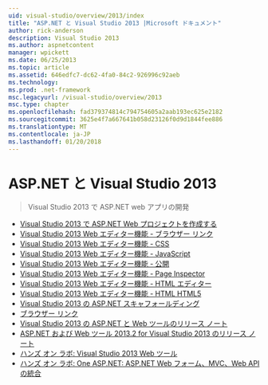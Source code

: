 ```yaml
---
uid: visual-studio/overview/2013/index
title: "ASP.NET と Visual Studio 2013 |Microsoft ドキュメント"
author: rick-anderson
description: Visual Studio 2013
ms.author: aspnetcontent
manager: wpickett
ms.date: 06/25/2013
ms.topic: article
ms.assetid: 646edfc7-dc62-4fa0-84c2-926996c92aeb
ms.technology: 
ms.prod: .net-framework
msc.legacyurl: /visual-studio/overview/2013
msc.type: chapter
ms.openlocfilehash: fad379374814c794754605a2aab193ec625e2182
ms.sourcegitcommit: 3625e4f7a667641b058d23126f0d9d1844fee886
ms.translationtype: MT
ms.contentlocale: ja-JP
ms.lasthandoff: 01/20/2018
---
```

<a name="aspnet-and-visual-studio-2013"></a>ASP.NET と Visual Studio 2013
====================
> Visual Studio 2013 で ASP.NET web アプリの開発


- [Visual Studio 2013 で ASP.NET Web プロジェクトを作成する](creating-web-projects-in-visual-studio.md)
- [Visual Studio 2013 Web エディター機能 - ブラウザー リンク](visual-studio-2013-web-editor-features-browser-link.md)
- [Visual Studio 2013 Web エディター機能 - CSS](visual-studio-2013-web-editor-features-css.md)
- [Visual Studio 2013 Web エディター機能 - JavaScript](visual-studio-2013-web-editor-features-javascript.md)
- [Visual Studio 2013 Web エディター機能 - 公開](visual-studio-2013-web-editor-features-publishing.md)
- [Visual Studio 2013 Web エディター機能 - Page Inspector](visual-studio-2013-web-editor-features-page-inspector.md)
- [Visual Studio 2013 Web エディター機能 - HTML エディター](visual-studio-2013-web-editor-features-html-editor.md)
- [Visual Studio 2013 Web エディター機能 - HTML HTML5](visual-studio-2013-web-editor-features-html5.md)
- [Visual Studio 2013 の ASP.NET スキャフォールディング](aspnet-scaffolding-overview.md)
- [ブラウザー リンク](using-browser-link.md)
- [Visual Studio 2013 の ASP.NET と Web ツールのリリース ノート](release-notes.md)
- [ASP.NET および Web ツール 2013.2 for Visual Studio 2013 のリリース ノート](aspnet-and-web-tools-20132-preview-for-visual-studio-2013-release-notes.md)
- [ハンズ オン ラボ: Visual Studio 2013 Web ツール](visual-studio-2013-web-tools.md)
- [ハンズ オン ラボ: One ASP.NET: ASP.NET Web フォーム、MVC、Web API の統合](one-aspnet-integrating-aspnet-web-forms-mvc-and-web-api.md)
